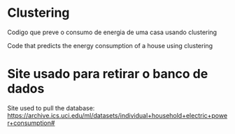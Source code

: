 # Clustering
Codigo que preve o consumo de energia de uma casa usando clustering

Code that predicts the energy consumption of a house using clustering

# Site usado para retirar o banco de dados

Site used to pull the database:
https://archive.ics.uci.edu/ml/datasets/individual+household+electric+power+consumption#
